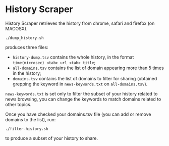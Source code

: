 History Scraper
===============

History Scraper retrieves the history from chrome, safari and firefox (on MACOSX).

	./dump_history.sh

produces three files: 
	
* `history-dump.tsv` contains the whole history, in the format `time(microsec) <tab> url <tab> title`;
* `all-domains.tsv` contains the list of domain appearing more than 5 times in the history;
* `domains.tsv` contains the list of domains to filter for sharing (obtained grepping the keyword in `news-keywords.txt` on `all-domains.tsv`).

`news-keywords.txt` is set only to filter the subset of your history related to news browsing, you can change the keywords to match
domains related to other topics. 

Once you have checked your domains.tsv file (you can add or remove domains to the list), run:

	./filter-history.sh
	
to produce a subset of your history to share. 

 

 


